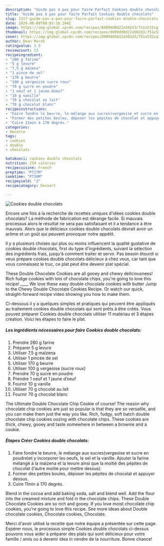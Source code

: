```yaml
---
description: "Guide pas à pas pour faire Parfait Cookies double chocolats"
title: "Guide pas à pas pour faire Parfait Cookies double chocolats"
slug: 1217-guide-pas-a-pas-pour-faire-parfait-cookies-double-chocolats
date: 2020-08-08T08:03:18.344Z
image: https://img-global.cpcdn.com/recipes/8999dd0d22a502d3/751x532cq70/cookies-double-chocolats-photo-principale-de-la-recette.jpg
thumbnail: https://img-global.cpcdn.com/recipes/8999dd0d22a502d3/751x532cq70/cookies-double-chocolats-photo-principale-de-la-recette.jpg
cover: https://img-global.cpcdn.com/recipes/8999dd0d22a502d3/751x532cq70/cookies-double-chocolats-photo-principale-de-la-recette.jpg
author: Dean Marsh
ratingvalue: 3.5
reviewcount: 13
recipeingredient:
- "280 g farine"
- "5 g levure"
- "7,5 g mazena"
- "1 pince de sel"
- "170 g beurre"
- "100 g vergeoise sucre roux"
- "70 g sucre en poudre"
- "1 oeuf et 1 jaune doeuf"
- "10 g vanille"
- "70 g chocolat au lait"
- "70 g chocolat blanc"
recipeinstructions:
- "Faire fondre le beurre, le mélange aux sucres(vergeoise et sucre en poudre)et y incorporer les oeufs, le sel et la vanille. Ajouter la farine mélangé à la maïzena et la levure ainsi que la moitié des pépites de chocolat (l’autre moitié pour mettre dessus)."
- "Former des petites boules, déposer les pépites de chocolat et appuyer dessus."
- "Cuire 11min à 170 degrés."
categories:
- Recette
tags:
- cookies
- double
- chocolats

katakunci: cookies double chocolats 
nutrition: 254 calories
recipecuisine: French
preptime: "PT27M"
cooktime: "PT30M"
recipeyield: "3"
recipecategory: Dessert

---
```



![Cookies double chocolats](https://img-global.cpcdn.com/recipes/8999dd0d22a502d3/751x532cq70/cookies-double-chocolats-photo-principale-de-la-recette.jpg)

Encore une fois à la recherche de recettes uniques d'idées cookies double chocolats? La méthode de fabrication est dérange facile. Si mauvais processus alors le résultat ne sera pas satisfaisant et il a tendance à être mauvais. Alors que le délicieux cookies double chocolats devrait avoir un arôme et un goût qui peuvent provoquer notre appétit.

Il y a plusieurs choses qui plus ou moins influencent la qualité gustative de cookies double chocolats, first du type d'ingrédients, suivant la sélection des ingrédients frais, jusqu'à comment traiter et servir. Pas besoin étourdi si veux prépare cookies double chocolats délicieux à chez vous, car tant que vous connaissez le truc, ce plat peut être devenir plat spécial.

These Double Chocolate Cookies are all gooey and chewy deliciousness! Rich fudge cookies with lots of chocolate chips, you&#39;re going to love this recipe! ____ We love these easy double chocolate cookies with butter Jump to the Chewy Double Chocolate Cookies Recipe. Or watch our quick, straight-forward recipe video showing you how to make them.


Ci-dessous il y a quelques simples et pratiques qui peuvent être appliqués au traitement cookies double chocolats qui sont prêts à être créés. Vous pouvez préparer Cookies double chocolats utiliser 11 matériau et 3 étapes création. Voici les étapes to faire le plat.

<!--inarticleads1-->

##### Les ingrédients nécessaires pour faire Cookies double chocolats:

1. Prendre 280 g farine
1. Préparer 5 g levure
1. Utiliser 7,5 g maïzena
1. Utiliser 1 pincée de sel
1. Utiliser 170 g beurre
1. Utiliser 100 g vergeoise (sucre roux)
1. Prendre 70 g sucre en poudre
1. Prendre 1 oeuf et 1 jaune d’oeuf
1. Fournir 10 g vanille
1. Utiliser 70 g chocolat au lait
1. Fournir 70 g chocolat blanc


The Ultimate Double Chocolate Chip Cookie of course! The reason why chocolate chip cookies are just so popular is that they are so versatile, and you can make them just the way you like. Rich, fudgy, soft batch double chocolate chip cookies oozing with chocolate chips. These cookies are thick, chewy, gooey and taste somewhere in between a brownie and a cookie. 

<!--inarticleads2-->

##### Étapes Créer Cookies double chocolats:

1. Faire fondre le beurre, le mélange aux sucres(vergeoise et sucre en poudre)et y incorporer les oeufs, le sel et la vanille. Ajouter la farine mélangé à la maïzena et la levure ainsi que la moitié des pépites de chocolat (l’autre moitié pour mettre dessus).
1. Former des petites boules, déposer les pépites de chocolat et appuyer dessus.
1. Cuire 11min à 170 degrés.


Blend in the cocoa and add baking soda, salt and blend well. Add the flour into the creamed mixture and fold in the chocolate chips. These Double Chocolate Cookies are so rich and gooey. If you love moist chocolate chip cookies, you&#39;re going to love this recipe. See more ideas about Double chocolate cookies, Chocolate cookies, Chocolate. 


Merci d'avoir utilisé la recette que notre équipe a présentée sur cette page. Espérer nous, le processus simple Cookies double chocolats ci-dessus pouvons vous aider à préparer des plats qui sont délicieux pour votre famille / amis ou à devenir idea in vendre de la nourriture. Bonne chance!
